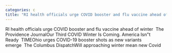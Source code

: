 ```yaml
---
categories: c
title: "RI health officials urge COVID booster and flu vaccine ahead of winter  The Providence Journal"
---
```

RI health officials urge COVID booster and flu vaccine ahead of winter&nbsp;&nbsp;The Providence JournalOur Third COVID Winter Is Coming. America Isn"t Ready&nbsp;&nbsp;TIMEOhio urges COVID-19 booster shots as new variants emerge&nbsp;&nbsp;The Columbus DispatchWill approaching winter mean new Covid